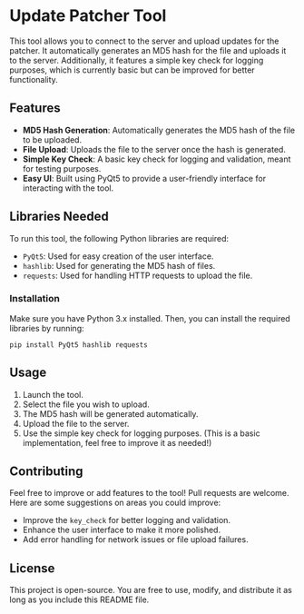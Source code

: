 <h1>Update Patcher Tool</h1>

This tool allows you to connect to the server and upload updates for the patcher. It automatically generates an MD5 hash for the file and uploads it to the server. Additionally, it features a simple key check for logging purposes, which is currently basic but can be improved for better functionality.

  <h2>Features</h2>
  <ul>
      <li><strong>MD5 Hash Generation</strong>: Automatically generates the MD5 hash of the file to be uploaded.</li>
      <li><strong>File Upload</strong>: Uploads the file to the server once the hash is generated.</li>
      <li><strong>Simple Key Check</strong>: A basic key check for logging and validation, meant for testing purposes.</li>
      <li><strong>Easy UI</strong>: Built using PyQt5 to provide a user-friendly interface for interacting with the tool.</li>
  </ul>

  <h2>Libraries Needed</h2>
  <p>To run this tool, the following Python libraries are required:</p>
  <ul>
      <li><code>PyQt5</code>: Used for easy creation of the user interface.</li>
      <li><code>hashlib</code>: Used for generating the MD5 hash of files.</li>
      <li><code>requests</code>: Used for handling HTTP requests to upload the file.</li>
  </ul>

  <h3>Installation</h3>
  <p>Make sure you have Python 3.x installed. Then, you can install the required libraries by running:</p>
  <pre><code>pip install PyQt5 hashlib requests</code></pre>

  <h2>Usage</h2>
  <ol>
      <li>Launch the tool.</li>
      <li>Select the file you wish to upload.</li>
      <li>The MD5 hash will be generated automatically.</li>
      <li>Upload the file to the server.</li>
      <li>Use the simple key check for logging purposes. (This is a basic implementation, feel free to improve it as needed!)</li>
  </ol>

  <h2>Contributing</h2>
  <p>Feel free to improve or add features to the tool! Pull requests are welcome. Here are some suggestions on areas you could improve:</p>
  <ul>
      <li>Improve the <code>key_check</code> for better logging and validation.</li>
      <li>Enhance the user interface to make it more polished.</li>
      <li>Add error handling for network issues or file upload failures.</li>
  </ul>

  <h2>License</h2>
  <p>This project is open-source. You are free to use, modify, and distribute it as long as you include this README file.</p>
